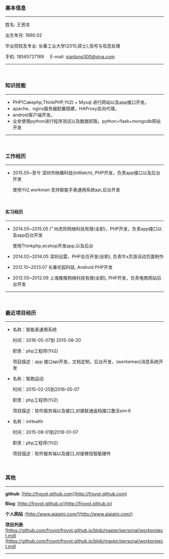 ### 基本信息
-------------

姓名: 王贤龙

出生年月: 1990.02

毕业院校及专业: 长春工业大学(2015,硕士),信号与信息处理

手机: 18565727169              &nbsp;&nbsp;&nbsp; E-mail: xianlong300@sina.com

-------------

<br/>

### 知识技能

-------------

*   PHP(Cakephp,ThinkPHP,Yii2) + Mysql 进行网站以及app接口开发。
*   apache、nginx服务器配置搭建，HAProxy反向代理。
*   android客户端开发。
*   业余使用python进行程序测试以及数据抓取。python+flask+mongodb网站开发

-------------
<br/>

### 工作经历
---------------
*   2015.05~至今 深圳市映趣科技(inWatch), PHP开发，负责app接口以及后台开发

    使用Yii2,workman 支持智能手表通用系统api,后台开发

<br/>

#### 实习经历

---------------

*   2014.05~2015.05 广州虎将网络科技有限(全职)，PHP开发，负责app接口以及app后台开发

    使用Thinkphp,ecshop开发app,以及后台

*   2014.02~2014.05 深圳迅雷，PHP会员开发(全职), 负责牛x页游活动页面制作

*   2012.10~2013.07 长春优狐科技, Android PHP开发

*   2012.05~2012.09 上海推推网络科技有限(全职), PHP开发，负责电商网站后台开发

-------------
<br/>


### 最近项目经历
---------------

*   名称：智能表通用系统

    时间：2016-05-07到 2015-08-20

    职责：php工程师(Yii2)

    项目描述：app 接口api开发，文档定制，后台开发，(workeman)消息系统开发




*   名称：智跑运动

    时间：2015-02-25到2016-05-07

    职责：php工程师(Yii2)

    项目描述：软件服务端以及接口,对接联通返档接口激活sim卡


*   名称：inHealth

    时间：2015-08-01到2016-01-07

    职责：php工程师(Yii2)

    项目描述：软件服务端以及接口,对接微信智能硬件


<br/>

### 其他
---------------

**github**: [http://froyot.github.com](http://froyot.github.com)

**Blog**: [http://froyot.github.io](http://froyot.github.io)

**个人网站** :[http://www.aiaiaini.com/](http://www.aiaiaini.com/)

**项目列表**:[https://github.com/froyot/froyot.github.io/blob/master/personal/workproject.md](https://github.com/froyot/froyot.github.io/blob/master/personal/workproject.md)

----------------




